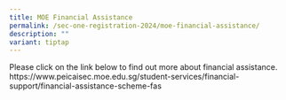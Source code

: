 ```yaml
---
title: MOE Financial Assistance
permalink: /sec-one-registration-2024/moe-financial-assistance/
description: ""
variant: tiptap
---
```

<p>Please click on the link below to find out more about financial assistance.<br><a rel="noopener noreferrer nofollow" target="_blank">https://www.peicaisec.moe.edu.sg/student-services/financial-support/financial-assistance-scheme-fas</a></p>